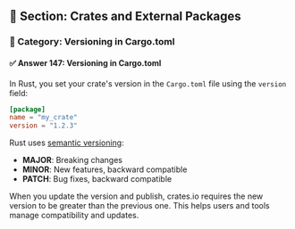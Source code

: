 ## 📘 Section: Crates and External Packages  
### 🔹 Category: Versioning in Cargo.toml  
#### ✅ Answer 147: Versioning in Cargo.toml

In Rust, you set your crate's version in the `Cargo.toml` file using the `version` field:

```toml
[package]
name = "my_crate"
version = "1.2.3"
```

Rust uses [semantic versioning](https://semver.org/):
- **MAJOR**: Breaking changes
- **MINOR**: New features, backward compatible
- **PATCH**: Bug fixes, backward compatible

When you update the version and publish, crates.io requires the new version to be greater than the previous one. This helps users and tools manage compatibility and updates.
